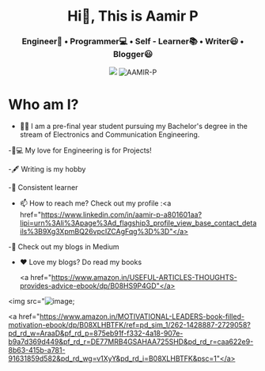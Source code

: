 <h1 align="center">Hi👋, This is Aamir P</h1>
<h3 align="center">Engineer🧑  •  Programmer💻  •  Self - Learner📚  • Writer😃 • Blogger😃</h3>

<p align="center">
<img src="![image](https://user-images.githubusercontent.com/79377502/119357005-b28b0800-bcc4-11eb-88a3-bee71d38de06.png);
</p>

<p align="left"> <img src="https://komarev.com/ghpvc/?username=Best-forever-003" alt="AAMIR-P" /> </p>

# Who am I?
- 🤵🏽‍ I am a pre-final year student pursuing my Bachelor's degree in the stream of Electronics and Communication Engineering.
                                                                                              
-🏿‍💻 My love for Engineering is for Projects!
                                                                                              
-🖋 Writing is my hobby
                                                                                              
-📕 Consistent learner
                                                                                              
- 📫 How to reach me? Check out my profile :<a href="https://www.linkedin.com/in/aamir-p-a801601aa?lipi=urn%3Ali%3Apage%3Ad_flagship3_profile_view_base_contact_details%3B9Xg3XpmBQ26vpcIZCAgFqg%3D%3D"</a>

-📝 Check out my blogs in Medium

- ❤️ Love my blogs? Do read my books 

  <a href="https://www.amazon.in/USEFUL-ARTICLES-THOUGHTS-provides-advice-ebook/dp/B08HS9P4GD"</a>
  <p align="center">
<img src="![image](https://user-images.githubusercontent.com/79377502/119359555-62fa0b80-bcc7-11eb-943a-5d9ba0cc36d3.png);
</p>                                                                                            
                                                                                              
<a href="https://www.amazon.in/MOTIVATIONAL-LEADERS-book-filled-motivation-ebook/dp/B08XLHBTFK/ref=pd_sim_1/262-1428887-2729058?pd_rd_w=AraaD&pf_rd_p=875eb91f-f332-4a18-907e-b9a7d369d449&pf_rd_r=DE77MRB4GSAHAA725SHD&pd_rd_r=caa622e9-8b63-415b-a781-91631859d582&pd_rd_wg=v1XyY&pd_rd_i=B08XLHBTFK&psc=1"</a>

<p align="center">
<img src="https://miro.medium.com/max/271/1*c3EXkEuAwhwBmS_yYoGOKw.jpeg
</p>
                                                                                              

